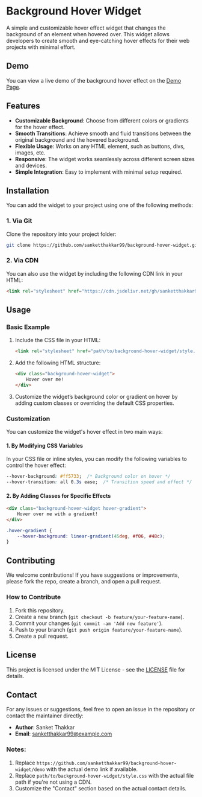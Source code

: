 # Background Hover Widget

A simple and customizable hover effect widget that changes the background of an element when hovered over. This widget allows developers to create smooth and eye-catching hover effects for their web projects with minimal effort.

## Demo

You can view a live demo of the background hover effect on the [Demo Page](https://github.com/sanketthakkar99/background-hover-widget/demo).

## Features

- **Customizable Background**: Choose from different colors or gradients for the hover effect.
- **Smooth Transitions**: Achieve smooth and fluid transitions between the original background and the hovered background.
- **Flexible Usage**: Works on any HTML element, such as buttons, divs, images, etc.
- **Responsive**: The widget works seamlessly across different screen sizes and devices.
- **Simple Integration**: Easy to implement with minimal setup required.

## Installation

You can add the widget to your project using one of the following methods:

### 1. Via Git

Clone the repository into your project folder:
```bash
git clone https://github.com/sanketthakkar99/background-hover-widget.git
```

### 2. Via CDN

You can also use the widget by including the following CDN link in your HTML:
```html
<link rel="stylesheet" href="https://cdn.jsdelivr.net/gh/sanketthakkar99/background-hover-widget/style.css">
```

## Usage

### Basic Example

1. Include the CSS file in your HTML:
   ```html
   <link rel="stylesheet" href="path/to/background-hover-widget/style.css">
   ```

2. Add the following HTML structure:
   ```html
   <div class="background-hover-widget">
       Hover over me!
   </div>
   ```

3. Customize the widget’s background color or gradient on hover by adding custom classes or overriding the default CSS properties.

### Customization

You can customize the widget's hover effect in two main ways:

#### 1. By Modifying CSS Variables

In your CSS file or inline styles, you can modify the following variables to control the hover effect:

```css
--hover-background: #ff5733;  /* Background color on hover */
--hover-transition: all 0.3s ease;  /* Transition speed and effect */
```

#### 2. By Adding Classes for Specific Effects

```html
<div class="background-hover-widget hover-gradient">
    Hover over me with a gradient!
</div>
```

```css
.hover-gradient {
    --hover-background: linear-gradient(45deg, #f06, #48c);
}
```

## Contributing

We welcome contributions! If you have suggestions or improvements, please fork the repo, create a branch, and open a pull request.

### How to Contribute

1. Fork this repository.
2. Create a new branch (`git checkout -b feature/your-feature-name`).
3. Commit your changes (`git commit -am 'Add new feature'`).
4. Push to your branch (`git push origin feature/your-feature-name`).
5. Create a pull request.

## License

This project is licensed under the MIT License - see the [LICENSE](LICENSE) file for details.

## Contact

For any issues or suggestions, feel free to open an issue in the repository or contact the maintainer directly:

- **Author**: Sanket Thakkar
- **Email**: sanketthakkar99@example.com



### Notes:
1. Replace `https://github.com/sanketthakkar99/background-hover-widget/demo` with the actual demo link if available.
2. Replace `path/to/background-hover-widget/style.css` with the actual file path if you're not using a CDN.
3. Customize the "Contact" section based on the actual contact details.
